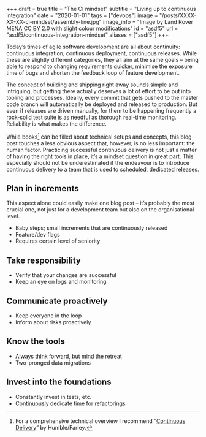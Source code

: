 +++
draft = true
title = "The CI mindset"
subtitle = "Living up to continuous integration"
date = "2020-01-01"
tags = ["devops"]
image = "/posts/XXXX-XX-XX-ci-mindset/assembly-line.jpg"
image_info = "Image by Land Rover MENA [CC BY 2.0](http://creativecommons.org/licenses/by/2.0) with slight colour modifications"
id = "asdf5"
url = "asdf5/continuous-integration-mindset"
aliases = ["asdf5"]
+++

Today’s times of agile software development are all about continuity: continuous integration, continuous deployment, continuous releases. While these are slightly different categories, they all aim at the same goals – being able to respond to changing requirements quicker, minimise the exposure time of bugs and shorten the feedback loop of feature development.

The concept of building and shipping right away sounds simple and intriguing, but getting there actually deserves a lot of effort to be put into tooling and processes. Ideally, every commit that gets pushed to the master code branch will automatically be deployed and released to production. But even if releases are driven manually, for them to be happening frequently a rock-solid test suite is as needful as thorough real-time monitoring. Reliability is what makes the difference.

While books[^1] can be filled about technical setups and concepts, this blog post touches a less obvious aspect that, however, is no less important: the human factor. Practicing successful continuous delivery is not just a matter of having the right tools in place, it’s a mindset question in great part. This especially should not be underestimated if the endeavour is to introduce continuous delivery to a team that is used to scheduled, dedicated releases.

## Plan in increments

This aspect alone could easily make one blog post – it’s probably the most crucial one, not just for a development team but also on the organisational level.

- Baby steps; small increments that are continuously released
- Feature/dev flags
- Requires certain level of seniority

## Take responsibility

- Verify that your changes are successful
- Keep an eye on logs and monitoring

## Communicate proactively

- Keep everyone in the loop
- Inform about risks proactively

## Know the tools

- Always think forward, but mind the retreat
- Two-pronged data migrations

## Invest into the foundations

- Constantly invest in tests, etc.
- Continuously dedicate time for refactorings


[^1]: For a comprehensive technical overview I recommend “[Continuous Delivery](https://www.amazon.com/dp/0321601912)” by Humble/Farley.

